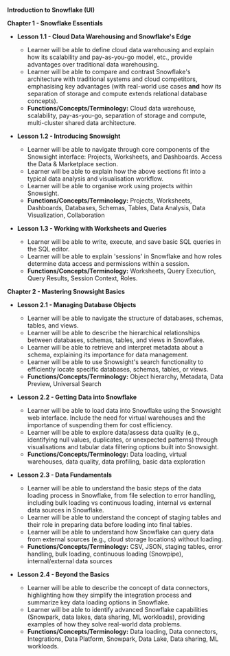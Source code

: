 **Introduction to Snowflake (UI)**

**Chapter 1 - Snowflake Essentials**

* **Lesson 1.1 - Cloud Data Warehousing and Snowflake's Edge**
   * Learner will be able to define cloud data warehousing and explain how its scalability and pay-as-you-go model, etc., provide advantages over traditional data warehousing. 
   * Learner will be able to compare and contrast Snowflake's architecture with traditional systems and cloud competitors, emphasising key advantages (with real-world use cases **and** how its separation of storage and compute extends relational database concepts). 
   * **Functions/Concepts/Terminology:** Cloud data warehouse, scalability, pay-as-you-go, separation of storage and compute, multi-cluster shared data architecture.

* **Lesson 1.2 - Introducing Snowsight**
   * Learner will be able to navigate through core components of the Snowsight interface: Projects, Worksheets, and Dashboards. Access the Data & Marketplace section.
   * Learner will be able to explain how the above sections fit into a typical data analysis and visualisation workflow.
   * Learner will be able to organise work using projects within Snowsight. 
   * **Functions/Concepts/Terminology:** Projects, Worksheets, Dashboards, Databases, Schemas, Tables, Data Analysis, Data Visualization, Collaboration 

* **Lesson 1.3 - Working with Worksheets and Queries**
   * Learner will be able to write, execute, and save basic SQL queries in the SQL editor.
   * Learner will be able to explain 'sessions' in Snowflake and how roles determine data access and permissions within a session.
   * **Functions/Concepts/Terminology:** Worksheets, Query Execution, Query Results, Session Context, Roles.

**Chapter 2 - Mastering Snowsight Basics**

* **Lesson 2.1 - Managing Database Objects**
   * Learner will be able to navigate the structure of databases, schemas, tables, and views.
   * Learner will be able to describe the hierarchical relationships between databases, schemas, tables, and views in Snowflake.
   * Learner will be able to retrieve and interpret metadata about a schema, explaining its importance for data management.
   * Learner will be able to use Snowsight's search functionality to efficiently locate specific databases, schemas, tables, or views.
   * **Functions/Concepts/Terminology:** Object hierarchy, Metadata, Data Preview, Universal Search

* **Lesson 2.2 - Getting Data into Snowflake**
   * Learner will be able to load data into Snowflake using the Snowsight web interface. Include the need for virtual warehouses and the importance of suspending them for cost efficiency.
   * Learner will be able to explore data/assess data quality (e.g., identifying null values, duplicates, or unexpected patterns) through visualisations and tabular data filtering options built into Snowsight.
   * **Functions/Concepts/Terminology:** Data loading, virtual warehouses, data quality, data profiling, basic data exploration 

* **Lesson 2.3 - Data Fundamentals** 
   * Learner will be able to understand the basic steps of the data loading process in Snowflake, from file selection to error handling, including bulk loading vs continuous loading, internal vs external data sources in Snowflake.
   * Learner will be able to understand the concept of staging tables and their role in preparing data before loading into final tables. 
   * Learner will be able to understand how Snowflake can query data from external sources (e.g., cloud storage locations) without loading. 
   * **Functions/Concepts/Terminology:** CSV, JSON, staging tables, error handling, bulk loading, continuous loading (Snowpipe), internal/external data sources

* **Lesson 2.4 - Beyond the Basics**
   * Learner will be able to describe the concept of data connectors, highlighting how they simplify the integration process and summarize key data loading options in Snowflake.
   * Learner will be able to identify advanced Snowflake capabilities (Snowpark, data lakes, data sharing, ML workloads), providing examples of how they solve real-world data problems. 
   * **Functions/Concepts/Terminology:** Data loading, Data connectors, Integrations, Data Platform, Snowpark, Data Lake, Data sharing, ML workloads. 

